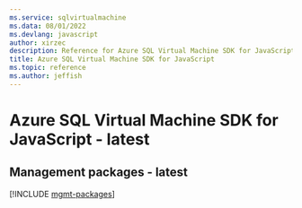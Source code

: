 ```yaml
---
ms.service: sqlvirtualmachine
ms.data: 08/01/2022
ms.devlang: javascript
author: xirzec
description: Reference for Azure SQL Virtual Machine SDK for JavaScript
title: Azure SQL Virtual Machine SDK for JavaScript
ms.topic: reference
ms.author: jeffish
---
```

# Azure SQL Virtual Machine SDK for JavaScript - latest

## Management packages - latest
[!INCLUDE [mgmt-packages](sql-virtual-machine-mgmt-index.md)]